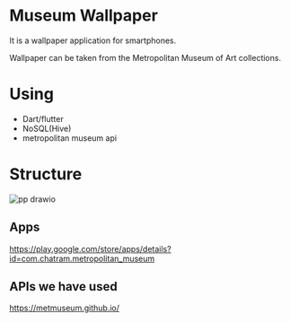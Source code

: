 # Museum Wallpaper
It is a wallpaper application for smartphones. 

Wallpaper can be taken from the Metropolitan Museum of Art collections.

# Using
- Dart/flutter
- NoSQL(Hive)
- metropolitan museum api

# Structure
![pp drawio](https://user-images.githubusercontent.com/75968942/185765734-4deb05ff-0c6a-4283-87fd-c2ec9b5a5696.png)

## Apps
https://play.google.com/store/apps/details?id=com.chatram.metropolitan_museum

## APIs we have used
https://metmuseum.github.io/
